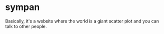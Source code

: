 # sympan
Basically, it's a website where the world is a giant scatter plot and you can talk to other people.
